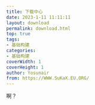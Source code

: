 ```yaml
---
title: 下载中心
date: 2023-1-11 11:11:11
layout: download
permalink: download.html
top: true
tags:
- 基础构建
categories:
- 基础构建
coverWidth: 1
coverHeight: 1
author: Yosunair
from: https://WWW.SuKaX.EU.ORG/
---
```


啊？